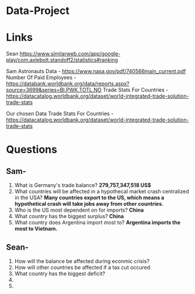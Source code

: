 # Data-Project

# Links

Sean
https://www.similarweb.com/app/google-play/com.axlebolt.standoff2/statistics#ranking

Sam
Astronauts Data - https://www.nasa.gov/pdf/740566main_current.pdf
Number Of Paid Employees - https://databank.worldbank.org/data/reports.aspx?source=3699&series=BI.PWK.TOTL.NO
Trade Stats For Countries - https://datacatalog.worldbank.org/dataset/world-integrated-trade-solution-trade-stats

Our chosen Data
Trade Stats For Countries - https://datacatalog.worldbank.org/dataset/world-integrated-trade-solution-trade-stats

# Questions

## Sam-
1. What is Germany's trade balance?
**279,757,347,518 US$**
2. What countries will be affected in a hypothecal market crash centralized in the USA?
**Many countries export to the US, which means a hypothetical crash will take jobs away from other countries.**
3. Who is the US most dependent on for imports?
**China**
4. What country has the biggest surplus?
**China**
5. What country does Argentina import most to?
**Argentina imports the most to Vietnam.**

## Sean-
1. How will the balance be affected during econmic crisis?
2. How will other countries be affected if a tax cut occured
3. What country has the biggest deficit?
4.
5.
